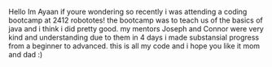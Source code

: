 Hello Im Ayaan if youre wondering 
so recently i was attending a coding bootcamp at 2412 robototes!
the bootcamp was to teach us of the basics of java
and i think i did pretty good.
my mentors Joseph and Connor were very kind and understanding
due to them in 4 days i made substansial progress 
from a beginner to advanced.
this is all my code and i hope you like it mom and dad
:)
